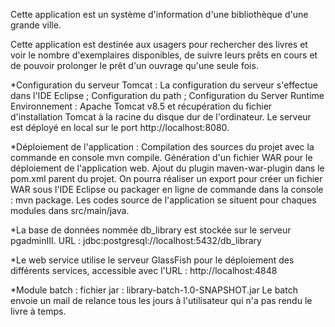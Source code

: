 Cette application est un système d'information d'une bibliothèque d'une grande ville.

Cette application est destinée aux usagers pour rechercher des livres et voir le nombre d'exemplaires disponibles, de suivre leurs prêts en cours et de pouvoir prolonger le prêt d'un ouvrage qu'une seule fois.



*Configuration du serveur Tomcat :
La configuration du serveur s'effectue dans l'IDE Eclipse ; Configuration du path ; Configuration du Server Runtime Environnement : Apache Tomcat v8.5 et récupération du fichier d'installation Tomcat à la racine du disque dur de l'ordinateur. Le serveur est déployé en local sur le port http://localhost:8080.

*Déploiement de l'application :
Compilation des sources du projet avec la commande en console mvn compile. Génération d'un fichier WAR pour le déploiement de l'application web. Ajout du plugin maven-war-plugin dans le pom.xml parent du projet. On pourra réaliser un export pour créer un fichier WAR sous l'IDE Eclipse ou packager en ligne de commande dans la console : mvn package. Les codes source de l'application se situent pour chaques modules dans src/main/java.

*La base de données nommée db_library est stockée sur le serveur pgadminIII. 
URL : jdbc:postgresql://localhost:5432/db_library

*Le web service utilise le serveur GlassFish pour le déploiement des différents services, 
accessible avec l'URL : http://localhost:4848

*Module batch : fichier jar : library-batch-1.0-SNAPSHOT.jar
Le batch envoie un mail de relance tous les jours à l'utilisateur qui n'a pas rendu le livre à temps.
